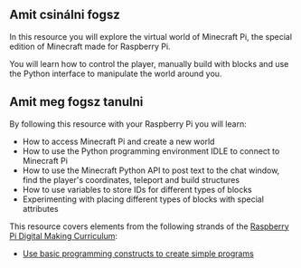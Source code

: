 ## Amit csinálni fogsz

In this resource you will explore the virtual world of Minecraft Pi, the special edition of Minecraft made for Raspberry Pi.

You will learn how to control the player, manually build with blocks and use the Python interface to manipulate the world around you.

## Amit meg fogsz tanulni

By following this resource with your Raspberry Pi you will learn:

- How to access Minecraft Pi and create a new world
- How to use the Python programming environment IDLE to connect to Minecraft Pi
- How to use the Minecraft Python API to post text to the chat window, find the player's coordinates, teleport and build structures
- How to use variables to store IDs for different types of blocks
- Experimenting with placing different types of blocks with special attributes

This resource covers elements from the following strands of the [Raspberry Pi Digital Making Curriculum](https://www.raspberrypi.org/curriculum/):

- [Use basic programming constructs to create simple programs](https://www.raspberrypi.org/curriculum/programming/creator)